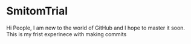 # SmitomTrial

Hi People,
I am new to the world of GitHub and I hope to master it soon. 
This is my frist experinece with making commits
